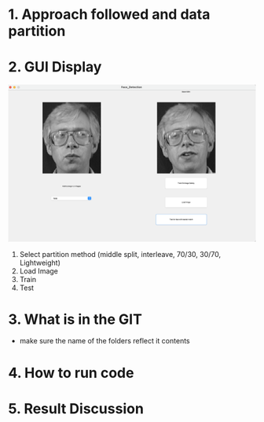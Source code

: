 # 1. Approach followed and data partition

# 2. GUI Display

<img src="/img/gui.png" alt="gui" style="zoom:50%;" />



1. Select partition method (middle split, interleave, 70/30, 30/70, Lightweight)
2. Load Image
3. Train
4. Test



# 3. What is in the GIT

- make sure the name of the folders reflect it contents



#  4. How to run code



#  5. Result Discussion 



